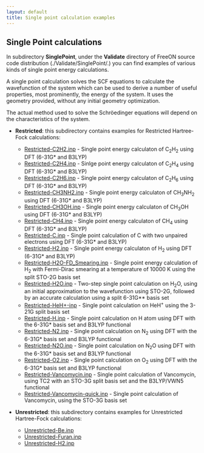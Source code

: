 ```yaml
---
layout: default
title: Single point calculation examples
---
```


Single Point calculations
-------------------------

In subdirectory **SinglePoint**, under the **Validate** directory of FreeON source code distribution (./Validate/SinglePoint/.) you can find examples of various kinds of single point energy calculations.

A single point calculation solves the SCF equations to calculate the wavefunction of the system which can be used to derive a number of useful properties, most prominently, the energy of the system. It uses the geometry provided, without any initial geometry optimization.

The actual method used to solve the Schröedinger equations will depend on the characteristics of the system.

-   **Restricted**: this subdirectory contains examples for Restricted Hartree-Fock calculations:
    -   [Restricted-C2H2.inp](Restricted-C2H2.inp "wikilink") - Single point energy calculaton of C<sub>2</sub>H<sub>2</sub> using DFT (6-31G\* and B3LYP)
    -   [Restricted-C2H4.inp](Restricted-C2H4.inp "wikilink") - Sinlge point energy calculaton of C<sub>2</sub>H<sub>4</sub> using DFT (6-31G\* and B3LYP)
    -   [Restricted-C2H6.inp](Restricted-C2H6.inp "wikilink") - Single point energy calculaton of C<sub>2</sub>H<sub>6</sub> using DFT (6-31G\* and B3LYP)
    -   [Restricted-CH3NH2.inp](Restricted-CH3NH2.inp "wikilink") - Single point energy calculaton of CH<sub>3</sub>NH<sub>2</sub> using DFT (6-31G\* and B3LYP)
    -   [Restricted-CH3OH.inp](Restricted-CH3OH.inp "wikilink") - Single point energy calculaton of CH<sub>3</sub>OH using DFT (6-31G\* and B3LYP)
    -   [Restricted-CH4.inp](Restricted-CH4.inp "wikilink") - Single point energy calculaton of CH<sub>4</sub> using DFT (6-31G\* and B3LYP)
    -   [Restricted-C.inp](Restricted-C.inp "wikilink") - Single point calculation of C with two unpaired electrons using DFT (6-31G\* and B3LYP)
    -   [Restricted-H2.inp](Restricted-H2.inp "wikilink") - Single point energy calculaton of H<sub>2</sub> using DFT (6-31G\* and B3LYP)
    -   [Restricted-H2O-FD\_Smearing.inp](Restricted-H2O-FD_Smearing.inp "wikilink") - Single point energy calculation of H<sub>2</sub> with Fermi-Dirac smearing at a temperature of 10000 K using the split STO-2G basis set
    -   [Restricted-H2O.inp](Restricted-H2O.inp "wikilink") - Two-step single point calculation on H<sub>2</sub>O, using an initial approximation to the wavefunction using STO-2G, followed by an accurate calculation using a split 6-31G\*\* basis set
    -   [Restricted-HeH+-inp](Restricted-HeH+-inp "wikilink") - Single point calculation on HeH<sup>+</sup> using the 3-21G split basis set
    -   [Restricted-H.inp](Restricted-H.inp "wikilink") - Single point calculation on H atom using DFT with the 6-31G\* basis set and B3LYP functional
    -   [Restricted-N2.inp](Restricted-N2.inp "wikilink") - Single point calculation on N<sub>2</sub> using DFT with the 6-31G\* basis set and B3LYP functional
    -   [Restricted-N2O.inp](Restricted-N2O.inp "wikilink") - Single point calculation on N<sub>2</sub>O using DFT with the 6-31G\* basis set and B3LYP functional
    -   [Restricted-O2.inp](Restricted-O2.inp "wikilink") - Single point calculation on O<sub>2</sub> using DFT with the 6-31G\* basis set and B3LYP functional
    -   [Restricted-Vancomycin.inp](Restricted-Vancomycin.inp "wikilink") - Single point calculation of Vancomycin, using TC2 with an STO-3G split basis set and the B3LYP/VWN5 functional
    -   [Restricted-Vancomycin-quick.inp](Restricted-Vancomycin-quick.inp "wikilink") - Single point calculation of Vancomycin, using the STO-3G basis set

-   **Unrestricted**: this subdirectory contains examples for Unrestricted Hartree-Fock calculations:
    -   [Unrestricted-Be.inp](Unrestricted-Be.inp "wikilink")
    -   [Unrestricted-Furan.inp](Unrestricted-Furan.inp "wikilink")
    -   [Unrestricted-H2.inp](Unrestricted-H2.inp "wikilink")


